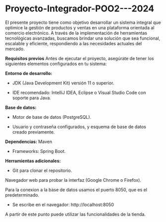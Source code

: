 # Proyecto-Integrador-POO2---2024
El presente proyecto tiene como objetivo desarrollar un sistema integral que optimice la gestión de productos y ventas en una plataforma orientada al comercio electrónico. A través de la implementación de herramientas tecnológicas avanzadas, buscamos brindar una solución que sea funcional, escalable y eficiente, respondiendo a las necesidades actuales del mercado.

**Requisitos previos**
Antes de ejecutar el proyecto, asegúrate de tener los siguientes elementos configurados en tu sistema:

**Entorno de desarrollo:**

- JDK (Java Development Kit) versión 11 o superior.

- IDE recomendado: IntelliJ IDEA, Eclipse o Visual Studio Code con soporte para Java.

**Base de datos:**

- Motor de base de datos (PostgreSQL).

- Usuario y contraseña configurados, y esquema de base de datos creado previamente.

**Dependencias:**
Maven

- Frameworks: Spring Boot.

**Herramientas adicionales:**

- Git para clonar el repositorio.

Navegador web para probar la interfaz (Google Chrome o Firefox).

Para la conexion a la base de datos usamos el puerto 8050, que es el predeterminado. 

- Se escribe en el navegador: http://localhost:8050

A partir de este punto puede utilizar las funcionalidades de la tienda. 
